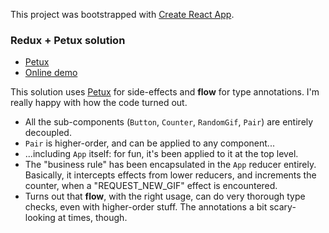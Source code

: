 This project was bootstrapped with [Create React App](https://github.com/facebookincubator/create-react-app).

### Redux + Petux solution

* [Petux](https://github.com/tempname11/petux)
* [Online demo](http://petux-solution-for-scalable-arch.surge.sh/)

This solution uses [Petux](https://github.com/tempname11/petux) for side-effects and **flow** for type annotations. I'm really happy with how the code turned out.

* All the sub-components (`Button`, `Counter`, `RandomGif`, `Pair`) are entirely decoupled.
* `Pair` is higher-order, and can be applied to any component...
* ...including `App` itself: for fun, it's been applied to it at the top level.
* The "business rule" has been encapsulated in the `App` reducer entirely. Basically, it intercepts effects from lower reducers, and increments the counter, when a "REQUEST_NEW_GIF" effect is encountered.
* Turns out that **flow**, with the right usage, can do very thorough type checks, even with higher-order stuff. The annotations a bit scary-looking at times, though.
